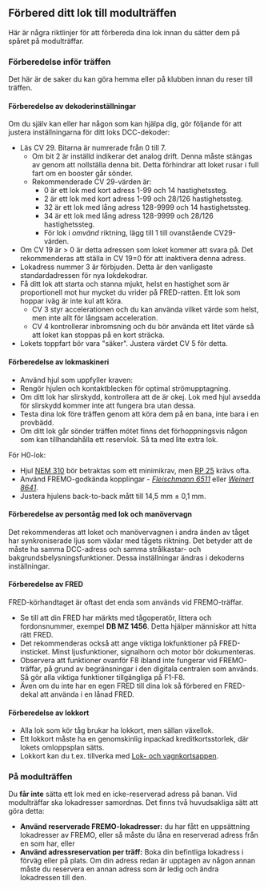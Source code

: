 ﻿## Förbered ditt lok till modulträffen
Här är några riktlinjer för att förbereda dina lok innan du sätter dem på spåret
på modulträffar.

### Förberedelse inför träffen
Det här är de saker du kan göra hemma eller på klubben innan du reser till träffen.
 
#### Förberedelse av dekoderinställningar
Om du själv kan eller har någon som kan hjälpa dig, gör följande för att justera inställningarna för ditt loks DCC-dekoder:
- Läs CV 29. Bitarna är numrerade från 0 till 7.
  - Om bit 2 är inställd indikerar det analog drift. Denna måste stängas av genom att nollställa denna bit. 
	Detta förhindrar att loket rusar i full fart om en booster går sönder.
  - Rekommenderade CV 29-värden är:
	- 0 är ett lok med kort adress 1-99 och 14 hastighetssteg.
	- 2 är ett lok med kort adress 1-99 och 28/126 hastighetssteg.
	- 32 är ett lok med lång adress 128-9999 och 14 hastighetssteg.
	- 34 är ett lok med lång adress 128-9999 och 28/126 hastighetssteg.
	- För lok i *omvänd* riktning, lägg till 1 till ovanstående CV29-värden.
- Om CV 19 är > 0 är detta adressen som loket kommer att svara på. Det rekommenderas att ställa in CV 19=0 för att inaktivera denna adress.
- Lokadress nummer 3 är förbjuden. Detta är den vanligaste standardadressen för nya lokdekodrar.
- Få ditt lok att starta och stanna mjukt, helst en hastighet som är proportionell mot hur mycket du vrider på FRED-ratten. 
Ett lok som hoppar iväg är inte kul att köra.
  - CV 3 styr accelerationen och du kan använda vilket värde som helst, men inte allt för långsam acceleration.
  - CV 4 kontrollerar inbromsning och du bör använda ett litet värde så att loket kan stoppas på en kort sträcka.
- Lokets toppfart bör vara "säker". Justera värdet CV 5 för detta.

#### Förberedelse av lokmaskineri
* Använd hjul som uppfyller kraven: 
* Rengör hjulen och kontaktblecken för optimal strömupptagning.
* Om ditt lok har slirskydd, kontrollera att de är okej. 
Lok med hjul avsedda för slirskydd kommer inte att fungera bra utan dessa.
* Testa dina lok före träffen genom att köra dem på en bana, inte bara i en provbädd.
* Om ditt lok går sönder träffen mötet finns det förhoppningsvis någon som kan tillhandahålla ett reservlok. Så ta med lite extra lok.

För H0-lok:
- Hjul [NEM 310](https://www.morop.eu/images/NEM_register/NEM_E/nem310_en_2009_20111116.pdf) bör betraktas som ett minimikrav,
men [RP 25](https://www.nmra.org/sites/default/files/standards/sandrp/pdf/RP-25%202009.07.pdf) krävs ofta.
- Använd FREMO-godkända kopplingar - [*Fleischmann 6511*](https://www.habohobby.se/sv/modelljarnvag/h0-skala/utbyteskoppel-kulisser/flm-standardkoppel-1st.html) 
eller [*Weinert 8641*](https://weinert-modellbau.de/shop/weinert-modellbau-h0/bauteile-h0/grosspackung-kupplungen-zum-einsetzen-in-die-pufferbohle-detalj).
- Justera hjulens back-to-back mått till 14,5 mm ± 0,1 mm.

#### Förberedelse av persontåg med lok och manövervagn
Det rekommenderas att loket och manövervagnen i andra änden av tåget har synkroniserade ljus som växlar med tågets riktning.
Det betyder att de måste ha samma DCC-adress och samma strålkastar- och bakgrundsbelysningsfunktioner. Dessa inställningar ändras i dekoderns inställningar.

#### Förberedelse av FRED
FRED-körhandtaget är oftast det enda som används vid FREMO-träffar.
- Se till att din FRED har märkts med tågoperatör, littera och fordonsnummer, exempel **DB MZ 1456**. Detta hjälper människor att hitta rätt FRED.
- Det rekommenderas också att ange viktiga lokfunktioner på FRED-insticket. Minst ljusfunktioner, signalhorn och motor bör dokumenteras.
- Observera att funktioner ovanför F8 ibland inte fungerar vid FREMO-träffar, på grund av begränsningar i den digitala centralen som används. 
Så gör alla viktiga funktioner tillgängliga på F1-F8.
- Även om du inte har en egen FRED till dina lok så förbered en FRED-dekal att använda i en lånad FRED.

#### Förberedelse av lokkort
- Alla lok som kör tåg brukar ha lokkort, men sällan växellok.
- Ett lokkort måste ha en genomskinlig inpackad kreditkortsstorlek, där lokets omloppsplan sätts.
- Lokkort kan du t.ex. tillverka med [Lok- och vagnkortsappen](https://wagoncardapp.azurewebsites.net/).

### På modulträffen
Du **får inte** sätta ett lok med en icke-reserverad adress på banan.
Vid modulträffar ska lokadresser samordnas. Det finns två huvudsakliga sätt att göra detta:
- **Använd reserverade FREMO-lokadresser:** du har fått en uppsättning lokadresser av FREMO, eller så måste du låna en reserverad adress från en som har, eller
- **Använd adressreservation per träff:** Boka din befintliga lokadress i förväg eller på plats.
Om din adress redan är upptagen av någon annan måste du reservera en annan adress som är ledig och ändra lokadressen till den.